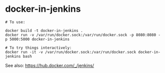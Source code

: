# docker-in-jenkins

```
# To use:

docker build -t docker-in-jenkins .
docker run -v /var/run/docker.sock:/var/run/docker.sock -p 8080:8080 -p 5000:5000 docker-in-jenkins

# To try things interactively:
docker run -it -v /var/run/docker.sock:/var/run/docker.sock docker-in-jenkins bash
```

See also: https://hub.docker.com/_/jenkins/
